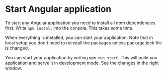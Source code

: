 # Start Angular application

To start any Angular application you need to install all npm dependencies first. Write `npm install`
into the console. This takes some time.

When everything is installed, you can start your application. Note that in local setup you don't
need to reinstall the packages unless package.lock file is changed.

You can start your application by writing `npm run start`. This will build you application and serve
it in development mode. See the changes in the right window.
